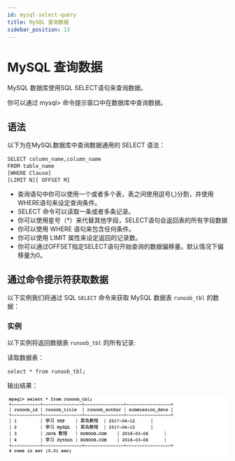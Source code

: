 ```yaml
---
id: mysql-select-query
title: MySQL 查询数据
sidebar_position: 13
---
```


# MySQL 查询数据
MySQL 数据库使用SQL SELECT语句来查询数据。

你可以通过 mysql> 命令提示窗口中在数据库中查询数据。

## 语法
以下为在MySQL数据库中查询数据通用的 SELECT 语法：
```
SELECT column_name,column_name
FROM table_name
[WHERE Clause]
[LIMIT N][ OFFSET M]
```
- 查询语句中你可以使用一个或者多个表，表之间使用逗号(,)分割，并使用WHERE语句来设定查询条件。
- SELECT 命令可以读取一条或者多条记录。
- 你可以使用星号（*）来代替其他字段，SELECT语句会返回表的所有字段数据
- 你可以使用 WHERE 语句来包含任何条件。
- 你可以使用 LIMIT 属性来设定返回的记录数。
- 你可以通过OFFSET指定SELECT语句开始查询的数据偏移量。默认情况下偏移量为0。
## 通过命令提示符获取数据
以下实例我们将通过 SQL `SELECT` 命令来获取 MySQL 数据表 `runoob_tbl` 的数据：

### 实例
以下实例将返回数据表 `runoob_tbl` 的所有记录:

读取数据表：
```
select * from runoob_tbl;
```
输出结果：

![MySQL 查询数据](/img/DB742246-84F3-4447-BD43-6BAEADD7CA91.jpg)

